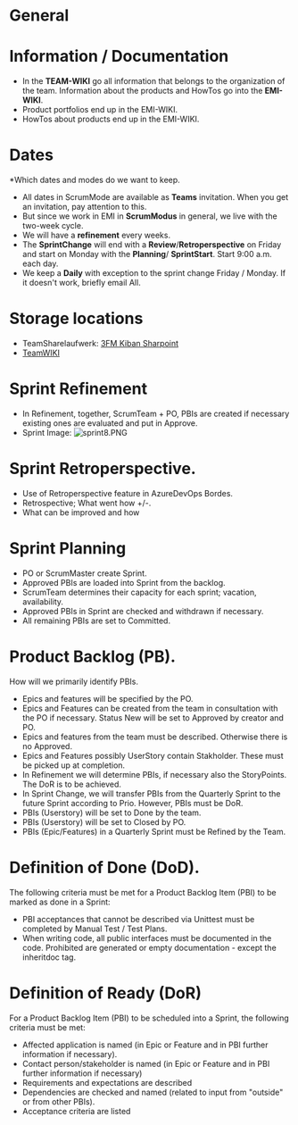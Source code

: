 # General 
# Information / Documentation
* In the **TEAM-WIKI** go all information that belongs to the organization of the team. Information about the products and HowTos go into the **EMI-WIKI**.
* Product portfolios end up in the EMI-WIKI.
* HowTos about products end up in the EMI-WIKI.

# Dates
*Which dates and modes do we want to keep.
* All dates in ScrumMode are available as **Teams** invitation. When you get an invitation, pay attention to this.
* But since we work in EMI in **ScrumModus** in general, we live with the two-week cycle.
* We will have a **refinement** every weeks.  
* The **SprintChange** will end with a **Review**/**Retroperspective** on Friday and start on Monday with the **Planning**/ **SprintStart**. Start 9:00 a.m. each day. 
* We keep a **Daily** with exception to the sprint change Friday / Monday. If it doesn't work, briefly email All. 

# Storage locations
* TeamSharelaufwerk: [3FM Kiban Sharpoint](https://teamshare.zeiss.com/content/90000244/3FM%20Dokumente/Forms/AllItems.aspx?RootFolder=%2Fcontent%2F90000244%2F3FM%20Dokumente%2FP%2E60%2E5%2E31%20SW%20Automatisierung%5FLogAnalysis&FolderCTID=0x012000ED2CB4E4C350164C8DCE7D544F370ACC&View=%7BEECBEA0A%2DA002%2D4285%2D88DC%2D496D5498BD56%7D)
* [TeamWIKI](https://wiki.zeiss.com/display/LITMI/Team+3FM+KIBANA)

# Sprint Refinement
* In Refinement, together, ScrumTeam + PO, PBIs are created if necessary existing ones are evaluated and put in Approve.
* Sprint Image: 
![sprint8.PNG](/.attachments/sprint8-7ad3348b-e0ac-4ee8-b6d3-23cf0f59af28.PNG)
# Sprint Retroperspective.
* Use of Retroperspective feature in AzureDevOps Bordes.
* Retrospective; What went how +/-.
* What can be improved and how

# Sprint Planning
* PO or ScrumMaster create Sprint.
* Approved PBIs are loaded into Sprint from the backlog.
* ScrumTeam determines their capacity for each sprint; vacation, availability.
* Approved PBIs in Sprint are checked and withdrawn if necessary. 
* All remaining PBIs are set to Committed.

# Product Backlog (PB).
How will we primarily identify PBIs.
* Epics and features will be specified by the PO.
* Epics and Features can be created from the team in consultation with the PO if necessary. Status New will be set to Approved by creator and PO.
* Epics and features from the team must be described. Otherwise there is no Approved.
* Epics and Features possibly UserStory contain Stakholder. These must be picked up at completion. 
* In Refinement we will determine PBIs, if necessary also the StoryPoints. The DoR is to be achieved.
* In Sprint Change, we will transfer PBIs from the Quarterly Sprint to the future Sprint according to Prio. However, PBIs must be DoR.
* PBIs (Userstory) will be set to Done by the team.
* PBIs (Userstory) will be set to Closed by PO.
* PBIs (Epic/Features) in a Quarterly Sprint must be Refined by the Team.
 
# Definition of Done (DoD).
The following criteria must be met for a Product Backlog Item (PBI) to be marked as done in a Sprint:

* PBI acceptances that cannot be described via Unittest must be completed by Manual Test / Test Plans.
* When writing code, all public interfaces must be documented in the code. Prohibited are generated or empty documentation - except the inheritdoc tag.

# Definition of Ready (DoR)
For a Product Backlog Item (PBI) to be scheduled into a Sprint, the following criteria must be met:

* Affected application is named
(in Epic or Feature and in PBI further information if necessary).
* Contact person/stakeholder is named
(in Epic or Feature and in PBI further information if necessary)
* Requirements and expectations are described
* Dependencies are checked and named
(related to input from "outside" or from other PBIs).
* Acceptance criteria are listed
